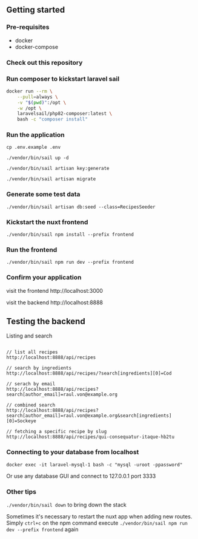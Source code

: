 ## Getting started

### Pre-requisites
- docker
- docker-compose

### Check out this repository

### Run composer to kickstart laravel sail

```bash
docker run --rm \
    --pull=always \
    -v "$(pwd)":/opt \
    -w /opt \
    laravelsail/php82-composer:latest \
    bash -c "composer install"
```

### Run the application
`cp .env.example .env`

`./vendor/bin/sail up -d`

`./vendor/bin/sail artisan key:generate`

`./vendor/bin/sail artisan migrate`

### Generate some test data
`./vendor/bin/sail artisan db:seed --class=RecipesSeeder`

### Kickstart the nuxt frontend
`./vendor/bin/sail npm install --prefix frontend`

### Run the frontend
`./vendor/bin/sail npm run dev --prefix frontend`

### Confirm your application
visit the frontend http://localhost:3000

visit the backend http://localhost:8888


## Testing the backend
Listing and search

```shell

// list all recipes
http://localhost:8888/api/recipes

// search by ingredients
http://localhost:8888/api/recipes/?search[ingredients][0]=Cod

// serach by email
http://localhost:8888/api/recipes?search[author_email]=raul.von@example.org

// combined search
http://localhost:8888/api/recipes?search[author_email]=raul.von@example.org&search[ingredients][0]=Sockeye

// fetching a specific recipe by slug
http://localhost:8888/api/recipes/qui-consequatur-itaque-hb2tu
```

### Connecting to your database from localhost
`docker exec -it laravel-mysql-1 bash -c "mysql -uroot -ppassword"`

Or use any database GUI and connect to 127.0.0.1 port 3333


### Other tips
`./vendor/bin/sail down` to bring down the stack

Sometimes it's necessary to restart the nuxt app when adding new routes. Simply `ctrl+c` on the npm command execute
`./vendor/bin/sail npm run dev --prefix frontend` again
